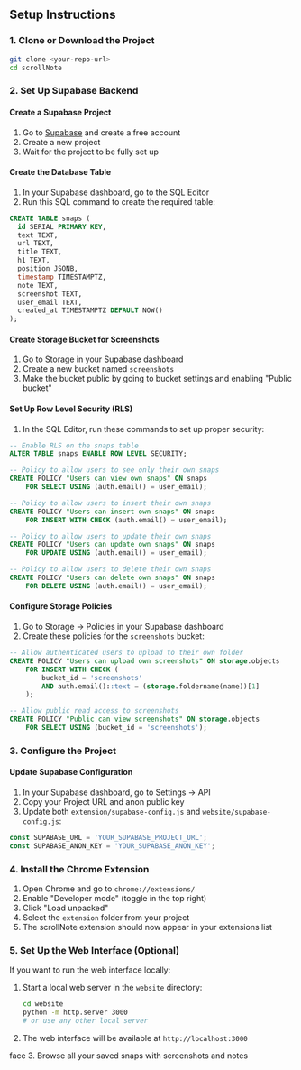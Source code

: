 ## Setup Instructions

### 1. Clone or Download the Project

```bash
git clone <your-repo-url>
cd scrollNote
```

### 2. Set Up Supabase Backend

#### Create a Supabase Project
1. Go to [Supabase](https://supabase.com/) and create a free account
2. Create a new project
3. Wait for the project to be fully set up

#### Create the Database Table
1. In your Supabase dashboard, go to the SQL Editor
2. Run this SQL command to create the required table:

```sql
CREATE TABLE snaps (
  id SERIAL PRIMARY KEY,
  text TEXT,
  url TEXT,
  title TEXT,
  h1 TEXT,
  position JSONB,
  timestamp TIMESTAMPTZ,
  note TEXT,
  screenshot TEXT,
  user_email TEXT,
  created_at TIMESTAMPTZ DEFAULT NOW()
);
```

#### Create Storage Bucket for Screenshots
1. Go to Storage in your Supabase dashboard
2. Create a new bucket named `screenshots`
3. Make the bucket public by going to bucket settings and enabling "Public bucket"

#### Set Up Row Level Security (RLS)
1. In the SQL Editor, run these commands to set up proper security:

```sql
-- Enable RLS on the snaps table
ALTER TABLE snaps ENABLE ROW LEVEL SECURITY;

-- Policy to allow users to see only their own snaps
CREATE POLICY "Users can view own snaps" ON snaps
    FOR SELECT USING (auth.email() = user_email);

-- Policy to allow users to insert their own snaps
CREATE POLICY "Users can insert own snaps" ON snaps
    FOR INSERT WITH CHECK (auth.email() = user_email);

-- Policy to allow users to update their own snaps
CREATE POLICY "Users can update own snaps" ON snaps
    FOR UPDATE USING (auth.email() = user_email);

-- Policy to allow users to delete their own snaps
CREATE POLICY "Users can delete own snaps" ON snaps
    FOR DELETE USING (auth.email() = user_email);
```

#### Configure Storage Policies
1. Go to Storage → Policies in your Supabase dashboard
2. Create these policies for the `screenshots` bucket:

```sql
-- Allow authenticated users to upload to their own folder
CREATE POLICY "Users can upload own screenshots" ON storage.objects
    FOR INSERT WITH CHECK (
        bucket_id = 'screenshots' 
        AND auth.email()::text = (storage.foldername(name))[1]
    );

-- Allow public read access to screenshots
CREATE POLICY "Public can view screenshots" ON storage.objects
    FOR SELECT USING (bucket_id = 'screenshots');
```

### 3. Configure the Project

#### Update Supabase Configuration
1. In your Supabase dashboard, go to Settings → API
2. Copy your Project URL and anon public key
3. Update both `extension/supabase-config.js` and `website/supabase-config.js`:

```javascript
const SUPABASE_URL = 'YOUR_SUPABASE_PROJECT_URL';
const SUPABASE_ANON_KEY = 'YOUR_SUPABASE_ANON_KEY';
```

### 4. Install the Chrome Extension

1. Open Chrome and go to `chrome://extensions/`
2. Enable "Developer mode" (toggle in the top right)
3. Click "Load unpacked"
4. Select the `extension` folder from your project
5. The scrollNote extension should now appear in your extensions list

### 5. Set Up the Web Interface (Optional)

If you want to run the web interface locally:

1. Start a local web server in the `website` directory:
   ```bash
   cd website
   python -m http.server 3000
   # or use any other local server
   ```
2. The web interface will be available at `http://localhost:3000`

face
3. Browse all your saved snaps with screenshots and notes
